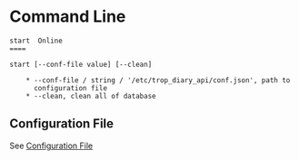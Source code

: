 # Command Line

```text
start  Online
====

start [--conf-file value] [--clean]

    * --conf-file / string / '/etc/trop_diary_api/conf.json', path to
      configuration file
    * --clean, clean all of database
```

## Configuration File

See [Configuration File](conf_file.md)
